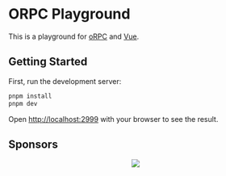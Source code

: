 # ORPC Playground

This is a playground for [oRPC](https://orpc.unnoq.com) and [Vue](https://vuejs.org).

## Getting Started

First, run the development server:

```bash
pnpm install
pnpm dev
```

Open [http://localhost:2999](http://localhost:2999) with your browser to see the result.

## Sponsors

<p align="center">
  <a href="https://cdn.jsdelivr.net/gh/unnoq/unnoq/sponsors.svg">
    <img src='https://cdn.jsdelivr.net/gh/unnoq/unnoq/sponsors.svg'/>
  </a>
</p>
